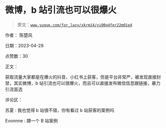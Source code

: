 # 微博，b 站引流也可以很爆火

> 原文：[`www.yuque.com/for_lazy/xkrm14/yi00o4fer22m01p4`](https://www.yuque.com/for_lazy/xkrm14/yi00o4fer22m01p4)

作者： 陈楚风

日期：2023-04-28

点赞数：30

正文：

获取流量大家都是在爆火的抖音，小红书上获客，但是平台非常严，被发现直接封禁，其实微博，b 站引流也可以很爆火，而且可以直接发布微信信息跟链接，暴力引流首选

评论区：

苏夏 : 我也觉得 b 站很不错，你有看过 b 站获客的案例吗

Evonnne : 蹲一个 B 站案例




